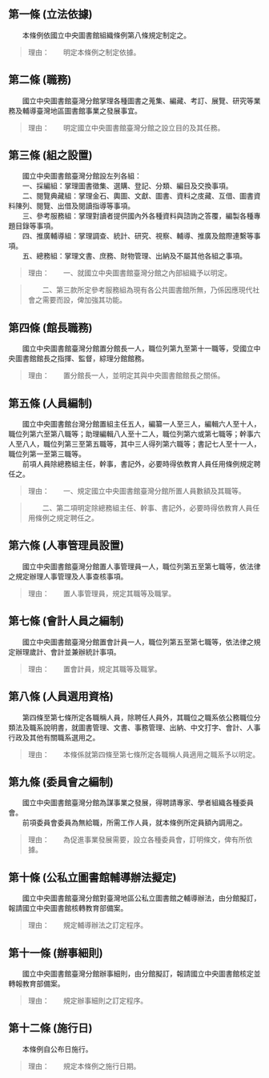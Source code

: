 第一條 (立法依據)
-----------------
　　本條例依國立中央圖書館組織條例第八條規定制定之。  
> 理由：　　明定本條例之制定依據。



第二條 (職務)
-------------
　　國立中央圖書館臺灣分館掌理各種圖書之蒐集、編藏、考訂、展覽、研究等業務及輔導臺灣地區圖書館事業之發展事宜。  
> 理由：　　明定國立中央圖書館臺灣分館之設立目的及其任務。



第三條 (組之設置)
-----------------
　　國立中央圖書館臺灣分館設左列各組：  
　　一、採編組：掌理圖書徵集、選購、登記、分類、編目及交換事項。  
　　二、閱覽典藏組：掌理金石、輿圖、文獻、圖書、資料之庋藏、互借、圖書資料陳列、閱覽、出借及閱讀指導等事項。  
　　三、參考服務組：掌理對讀者提供國內外各種資料與諮詢之答覆，編製各種專題目錄等事項。  
　　四、推廣輔導組：掌理調查、統計、研究、視察、輔導、推廣及館際連繫等事項。  
　　五、總務組：掌理文書、庶務、財物管理、出納及不屬其他各組之事項。  
> 理由：　　一、就國立中央圖書館臺灣分館之內部組織予以明定。

> 　　二、第三款所定參考服務組為現有各公共圖書館所無，乃係因應現代社會之需要而設，俾加強其功能。



第四條 (館長職務)
-----------------
　　國立中央圖書館臺灣分館置分館長一人，職位列第九至第十一職等，受國立中央圖書館館長之指揮、監督，綜理分館館務。  
> 理由：　　置分館長一人，並明定其與中央圖書館館長之關係。



第五條 (人員編制)
-----------------
　　國立中央圖書館台灣分館置組主任五人，編纂一人至三人，編輯六人至十人，職位列第六至第八職等；助理編輯八人至十二人，職位列第六或第七職等；幹事六人至八人，職位列第三至第五職等，其中三人得列第六職等；書記七人至十一人，職位列第一至第三職等。  
　　前項人員除總務組主任，幹事，書記外，必要時得依教育人員任用條例規定聘任之。  
> 理由：　　一、規定國立中央圖書館臺灣分館所置人員數額及其職等。

> 　　二、第二項明定除總務組主任、幹事、書記外，必要時得依教育人員任用條例之規定聘任之。



第六條 (人事管理員設置)
-----------------------
　　國立中央圖書館臺灣分館置人事管理員一人，職位列第五至第七職等，依法律之規定辦理人事管理及人事查核事項。  
> 理由：　　置人事管理員，規定其職等及職掌。



第七條 (會計人員之編制)
-----------------------
　　國立中央圖書館臺灣分館置會計員一人，職位列第五至第七職等，依法律之規定辦理歲計、會計並兼辦統計事項。  
> 理由：　　置會計員，規定其職等及職掌。



第八條 (人員選用資格)
---------------------
　　第四條至第七條所定各職稱人員，除聘任人員外，其職位之職系依公務職位分類法及職系說明書，就圖書管理、文書、事務管理、出納、中文打字、會計、人事行政及其他有關職系選用之。  
> 理由：　　本條係就第四條至第七條所定各職稱人員適用之職系予以明定。



第九條 (委員會之編制)
---------------------
　　國立中央圖書館臺灣分館為謀事業之發展，得聘請專家、學者組織各種委員會。  
　　前項委員會委員為無給職，所需工作人員，就本條例所定員額內調用之。  
> 理由：　　為促進事業發展需要，設立各種委員會，訂明條文，俾有所依據。



第十條 (公私立圖書館輔導辦法擬定)
---------------------------------
　　國立中央圖書館臺灣分館對臺灣地區公私立圖書館之輔導辦法，由分館擬訂，報請國立中央圖書館核轉教育部備案。  
> 理由：　　規定輔導辦法之訂定程序。



第十一條 (辦事細則)
-------------------
　　國立中央圖書館臺灣分館辦事細則，由分館擬訂，報請國立中央圖書館核定並轉報教育部備案。  
> 理由：　　規定辦事細則之訂定程序。



第十二條 (施行日)
-----------------
　　本條例自公布日施行。  
> 理由：　　規定本條例之施行日期。